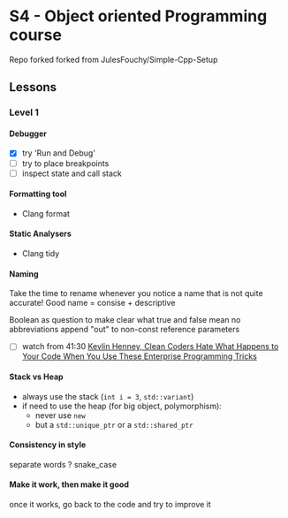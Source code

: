 # S4 - Object oriented Programming course

Repo forked forked from JulesFouchy/Simple-Cpp-Setup

## Lessons

### Level 1

#### Debugger

- [x] try 'Run and Debug'
- [ ] try to place breakpoints
- [ ] inspect state and call stack

#### Formatting tool
- Clang format 

#### Static Analysers 
- Clang tidy 

#### Naming
Take the time to rename whenever you notice a name that is not quite accurate!
Good name = consise + descriptive

Boolean as question to make clear what true and false mean
no abbreviations
append "out" to non-const reference parameters

- [ ] watch from 41:30 [Kevlin Henney, Clean Coders Hate What Happens to Your Code When You Use These Enterprise Programming Tricks](https://youtu.be/FyCYva9DhsI?t=2490)

#### Stack vs Heap
- always use the stack (`int i = 3`, `std::variant`)
- if need to use the heap (for big object, polymorphism):
    - never use `new`
    - but a `std::unique_ptr` or a `std::shared_ptr`

#### Consistency in style
separate words ? 
snake_case 

#### Make it work, then make it good
once it works, go back to the code and try to improve it 

